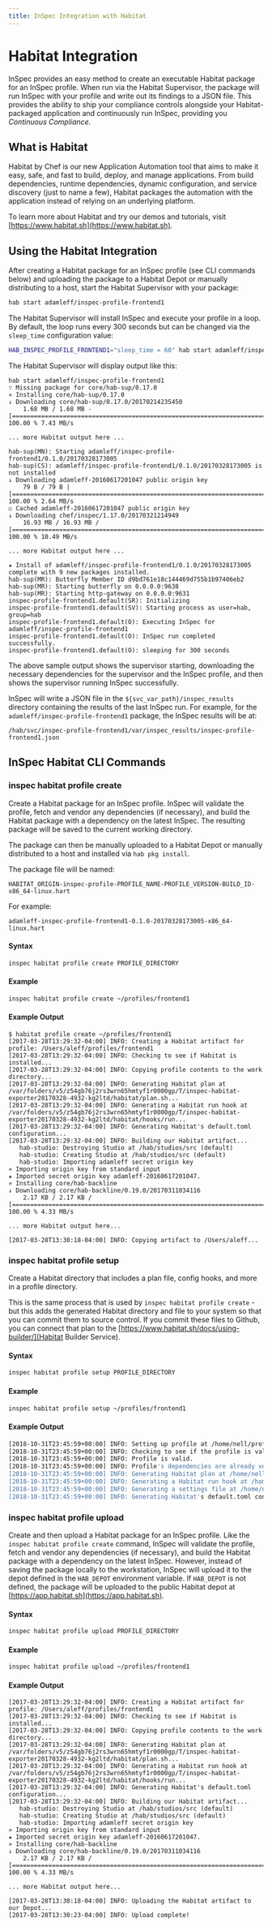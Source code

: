 ```yaml
---
title: InSpec Integration with Habitat
---
```


# Habitat Integration

InSpec provides an easy method to create an executable Habitat package for an InSpec profile. When run via the Habitat Supervisor, the package will run InSpec with your profile and write out its findings to a JSON file. This provides the ability to ship your compliance controls alongside your Habitat-packaged application and continuously run InSpec, providing you *Continuous Compliance.*

## What is Habitat

Habitat by Chef is our new Application Automation tool that aims to make it easy, safe, and fast to build, deploy, and manage applications. From build dependencies, runtime dependencies, dynamic configuration, and service discovery (just to name a few), Habitat packages the automation with the application instead of relying on an underlying platform.

To learn more about Habitat and try our demos and tutorials, visit [https://www.habitat.sh](https://www.habitat.sh).

## Using the Habitat Integration

After creating a Habitat package for an InSpec profile (see CLI commands below) and uploading the package to a Habitat Depot or manually distributing to a host, start the Habitat Supervisor with your package:

```bash
hab start adamleff/inspec-profile-frontend1
```

The Habitat Supervisor will install InSpec and execute your profile in a loop. By default, the loop runs every 300 seconds but can be changed via the `sleep_time` configuration value:

```bash
HAB_INSPEC_PROFILE_FRONTEND1="sleep_time = 60" hab start adamleff/inspec-profile-frontend1
```

The Habitat Supervisor will display output like this:

```text
hab start adamleff/inspec-profile-frontend1
∵ Missing package for core/hab-sup/0.17.0
» Installing core/hab-sup/0.17.0
↓ Downloading core/hab-sup/0.17.0/20170214235450
    1.68 MB / 1.68 MB - [=========================================================================] 100.00 % 7.43 MB/s

... more Habitat output here ...

hab-sup(MN): Starting adamleff/inspec-profile-frontend1/0.1.0/20170328173005
hab-sup(CS): adamleff/inspec-profile-frontend1/0.1.0/20170328173005 is not installed
↓ Downloading adamleff-20160617201047 public origin key
    79 B / 79 B | [===============================================================================] 100.00 % 2.64 MB/s
☑ Cached adamleff-20160617201047 public origin key
↓ Downloading chef/inspec/1.17.0/20170321214949
    16.93 MB / 16.93 MB / [======================================================================] 100.00 % 10.49 MB/s

... more Habitat output here ...

★ Install of adamleff/inspec-profile-frontend1/0.1.0/20170328173005 complete with 9 new packages installed.
hab-sup(MR): Butterfly Member ID d9bd761e18c144469d755b1b97406eb2
hab-sup(MR): Starting butterfly on 0.0.0.0:9638
hab-sup(MR): Starting http-gateway on 0.0.0.0:9631
inspec-profile-frontend1.default(SR): Initializing
inspec-profile-frontend1.default(SV): Starting process as user=hab, group=hab
inspec-profile-frontend1.default(O): Executing InSpec for adamleff/inspec-profile-frontend1
inspec-profile-frontend1.default(O): InSpec run completed successfully.
inspec-profile-frontend1.default(O): sleeping for 300 seconds
```

The above sample output shows the supervisor starting, downloading the necessary dependencies for the supervisor and the InSpec profile, and then shows the supervisor running InSpec successfully.

InSpec will write a JSON file in the `${svc_var_path}/inspec_results` directory containing the results of the last InSpec run. For example, for the `adamleff/inspec-profile-frontend1` package, the InSpec results will be at:

```text
/hab/svc/inspec-profile-frontend1/var/inspec_results/inspec-profile-frontend1.json
```

## InSpec Habitat CLI Commands

### inspec habitat profile create

Create a Habitat package for an InSpec profile. InSpec will validate the profile, fetch and vendor any dependencies (if necessary), and build the Habitat package with a dependency on the latest InSpec. The resulting package will be saved to the current working directory.

The package can then be manually uploaded to a Habitat Depot or manually distributed to a host and installed via `hab pkg install`.

The package file will be named:

```text
HABITAT_ORIGIN-inspec-profile-PROFILE_NAME-PROFILE_VERSION-BUILD_ID-x86_64-linux.hart
```

For example:

```text
adamleff-inspec-profile-frontend1-0.1.0-20170328173005-x86_64-linux.hart
```

#### Syntax

```bash
inspec habitat profile create PROFILE_DIRECTORY
```

#### Example

```bash
inspec habitat profile create ~/profiles/frontend1
```

#### Example Output

```text
$ habitat profile create ~/profiles/frontend1
[2017-03-28T13:29:32-04:00] INFO: Creating a Habitat artifact for profile: /Users/aleff/profiles/frontend1
[2017-03-28T13:29:32-04:00] INFO: Checking to see if Habitat is installed...
[2017-03-28T13:29:32-04:00] INFO: Copying profile contents to the work directory...
[2017-03-28T13:29:32-04:00] INFO: Generating Habitat plan at /var/folders/v5/z54gb76j2rs3wrn65hmtyf1r0000gp/T/inspec-habitat-exporter20170328-4932-kg2ltd/habitat/plan.sh...
[2017-03-28T13:29:32-04:00] INFO: Generating a Habitat run hook at /var/folders/v5/z54gb76j2rs3wrn65hmtyf1r0000gp/T/inspec-habitat-exporter20170328-4932-kg2ltd/habitat/hooks/run...
[2017-03-28T13:29:32-04:00] INFO: Generating Habitat's default.toml configuration...
[2017-03-28T13:29:32-04:00] INFO: Building our Habitat artifact...
   hab-studio: Destroying Studio at /hab/studios/src (default)
   hab-studio: Creating Studio at /hab/studios/src (default)
   hab-studio: Importing adamleff secret origin key
» Importing origin key from standard input
★ Imported secret origin key adamleff-20160617201047.
» Installing core/hab-backline
↓ Downloading core/hab-backline/0.19.0/20170311034116
    2.17 KB / 2.17 KB / [=========================================================================] 100.00 % 4.33 MB/s

... more Habitat output here...

[2017-03-28T13:30:18-04:00] INFO: Copying artifact to /Users/aleff...
```

### inspec habitat profile setup

Create a Habitat directory that includes a plan file, config hooks, and more in a profile directory.

This is the same process that is used by `inspec habitat profile create` - but this adds the generated Habitat
 directory and file to your system so that you can commit them to source control. If you commit these files to Github, you can connect that plan to the [https://www.habitat.sh/docs/using-builder/](Habitat Builder Service).

#### Syntax

```bash
inspec habitat profile setup PROFILE_DIRECTORY
```

#### Example

```bash
inspec habitat profile setup ~/profiles/frontend1
```

#### Example Output

```bash
[2018-10-31T23:45:59+00:00] INFO: Setting up profile at /home/nell/profiles/frontend1/ for Habitat...
[2018-10-31T23:45:59+00:00] INFO: Checking to see if the profile is valid...
[2018-10-31T23:45:59+00:00] INFO: Profile is valid.
[2018-10-31T23:45:59+00:00] INFO: Profile's dependencies are already vendored, skipping vendor process.
[2018-10-31T23:45:59+00:00] INFO: Generating Habitat plan at /home/nell/profiles/frontend1/habitat/plan.sh...
[2018-10-31T23:45:59+00:00] INFO: Generating a Habitat run hook at /home/nell/profiles/frontend1/habitat/hooks/run...
[2018-10-31T23:45:59+00:00] INFO: Generating a settings file at /home/nell/profiles/frontend1/habitat/config/settings.sh...
[2018-10-31T23:45:59+00:00] INFO: Generating Habitat's default.toml configuration...
```

### inspec habitat profile upload

Create and then upload a Habitat package for an InSpec profile. Like the `inspec habitat profile create` command, InSpec will validate the profile, fetch and vendor any dependencies (if necessary), and build the Habitat package with a dependency on the latest InSpec. However, instead of saving the package locally to the workstation, InSpec will upload it to the depot defined in the `HAB_DEPOT` environment variable. If `HAB_DEPOT` is not defined, the package will be uploaded to the public Habitat depot at [https://app.habitat.sh](https://app.habitat.sh).

#### Syntax

```bash
inspec habitat profile upload PROFILE_DIRECTORY
```

#### Example

```bash
inspec habitat profile upload ~/profiles/frontend1
```

#### Example Output

```text
[2017-03-28T13:29:32-04:00] INFO: Creating a Habitat artifact for profile: /Users/aleff/profiles/frontend1
[2017-03-28T13:29:32-04:00] INFO: Checking to see if Habitat is installed...
[2017-03-28T13:29:32-04:00] INFO: Copying profile contents to the work directory...
[2017-03-28T13:29:32-04:00] INFO: Generating Habitat plan at /var/folders/v5/z54gb76j2rs3wrn65hmtyf1r0000gp/T/inspec-habitat-exporter20170328-4932-kg2ltd/habitat/plan.sh...
[2017-03-28T13:29:32-04:00] INFO: Generating a Habitat run hook at /var/folders/v5/z54gb76j2rs3wrn65hmtyf1r0000gp/T/inspec-habitat-exporter20170328-4932-kg2ltd/habitat/hooks/run...
[2017-03-28T13:29:32-04:00] INFO: Generating Habitat's default.toml configuration...
[2017-03-28T13:29:32-04:00] INFO: Building our Habitat artifact...
   hab-studio: Destroying Studio at /hab/studios/src (default)
   hab-studio: Creating Studio at /hab/studios/src (default)
   hab-studio: Importing adamleff secret origin key
» Importing origin key from standard input
★ Imported secret origin key adamleff-20160617201047.
» Installing core/hab-backline
↓ Downloading core/hab-backline/0.19.0/20170311034116
    2.17 KB / 2.17 KB / [=========================================================================] 100.00 % 4.33 MB/s

... more Habitat output here...

[2017-03-28T13:30:18-04:00] INFO: Uploading the Habitat artifact to our Depot...
[2017-03-28T13:30:23-04:00] INFO: Upload complete!
```